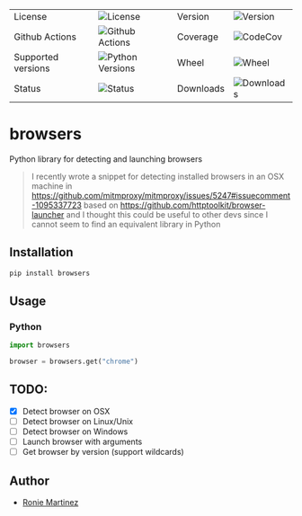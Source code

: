 <table>
    <tr>
        <td>License</td>
        <td><img src='https://img.shields.io/pypi/l/browsers.svg?style=for-the-badge' alt="License"></td>
        <td>Version</td>
        <td><img src='https://img.shields.io/pypi/v/browsers.svg?logo=pypi&style=for-the-badge' alt="Version"></td>
    </tr>
    <tr>
        <td>Github Actions</td>
        <td><img src='https://img.shields.io/github/workflow/status/roniemartinez/browsers/Python?label=actions&logo=github%20actions&style=for-the-badge' alt="Github Actions"></td>
        <td>Coverage</td>
        <td><img src='https://img.shields.io/codecov/c/github/roniemartinez/browsers/branch?label=codecov&logo=codecov&style=for-the-badge' alt="CodeCov"></td>
    </tr>
    <tr>
        <td>Supported versions</td>
        <td><img src='https://img.shields.io/pypi/pyversions/browsers.svg?logo=python&style=for-the-badge' alt="Python Versions"></td>
        <td>Wheel</td>
        <td><img src='https://img.shields.io/pypi/wheel/browsers.svg?style=for-the-badge' alt="Wheel"></td>
    </tr>
    <tr>
        <td>Status</td>
        <td><img src='https://img.shields.io/pypi/status/browsers.svg?style=for-the-badge' alt="Status"></td>
        <td>Downloads</td>
        <td><img src='https://img.shields.io/pypi/dm/browsers.svg?style=for-the-badge' alt="Downloads"></td>
    </tr>
</table>

# browsers

Python library for detecting and launching browsers

> I recently wrote a snippet for detecting installed browsers in an OSX machine in 
> https://github.com/mitmproxy/mitmproxy/issues/5247#issuecomment-1095337723 based on https://github.com/httptoolkit/browser-launcher
> and I thought this could be useful to other devs since I cannot seem to find an equivalent library in Python

## Installation

```bash
pip install browsers
```

## Usage

### Python

```python
import browsers

browser = browsers.get("chrome")
```

## TODO:

- [x] Detect browser on OSX
- [ ] Detect browser on Linux/Unix
- [ ] Detect browser on Windows
- [ ] Launch browser with arguments
- [ ] Get browser by version (support wildcards)

## Author

- [Ronie Martinez](mailto:ronmarti18@gmail.com)
